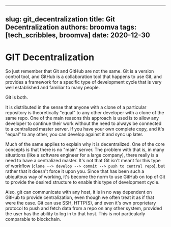 
---
slug: git_decentralization
title: Git Decentralization
authors: broomva
tags: [tech_scribbles, broomva]
date: 2020-12-30
---

# GIT Decentralization

So just remember that Git and GitHub are not the same. Git is a version control tool, and GitHub is a collaboration tool that happens to use Git, and provides a framework for a specific type of development cycle that is very well established and familiar to many people.

Git is both.

It is distributed in the sense that anyone with a clone of a particular repository is theoretically "equal" to any other developer with a clone of the same repo. One of the main reasons this approach is used is to allow any developer to continue their work without the need to always be connected to a centralized master server. If you have your own complete copy, and it's "equal" to any other, you can develop against it and sync up later.

Much of the same applies to explain why it is decentralized. One of the core concepts is that there is no "main" server. The problem with that is, in many situations (like a software engineer for a large company), there really is a need to have a centralized master. It's not that Git isn't meant for this type of workflow (`clone --> develop --> commit --> push to central repo`), but rather that it doesn't force it upon you. Since that has been such a ubiquitous way of working, it's become the norm to use GitHub on top of Git to provide the desired structure to enable this type of development cycle.

Also, git can communicate with any host, it is in no way dependent on GitHub to provide centralization, even though we often treat it as if that were the case. Git can use SSH, HTTP(S), and even it's own proprietary protocol to push and fetch data from a repo on any other system, provided the user has the ability to log in to that host. This is not particularly comparable to blockchain.